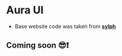 # Aura UI

- Base website code was taken from **[sylph]("https://github.com/raphaelsalaja/sylph")**

## Coming soon 😎❗
